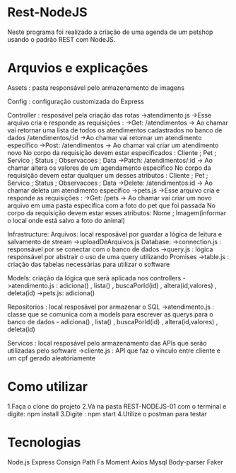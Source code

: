 # Rest-NodeJS
Neste programa foi realizado a criação de uma agenda de um petshop usando o padrão REST com NodeJS.

# Arquvios e explicações
Assets : pasta responsável pelo armazenamento de imagens

Config : configuração customizada do Express

Controller : resposável pela criação das rotas
 ->atendimento.js
   ->Esse arquivo cria e responde as requisições :
     ->Get:
       /atendimentos -> Ao chamar vai retornar uma lista de todos os atendimentos cadastrados no banco de dados
       /atendimentos/:id ->Ao chamar vai retornar um atendimento específico
     ->Post:
       /atendimentos -> Ao chamar vai criar um atendimento novo
       No corpo da requisição devem estar especificados : Cliente ; Pet ; Servico ; Status ; Observacoes ; Data
     ->Patch:
       /atendimentos/:id -> Ao chamar altera os valores de um agendamento específico
       No corpo da requisição devem estar qualquer um desses atributos : Cliente ; Pet ; Servico ; Status ; Observacoes ; Data
     ->Delete:
       /atendimentos:id -> Ao chamar deleta um atendimento específico
 ->pets.js
   ->Esse arquivo cria e responde as requisições :
     ->Get:
       /pets -> Ao chamar vai criar um novo arquivo em uma pasta específica com a foto do pet que foi passada
       No corpo da requisição devem estar esses atributos: Nome ; Imagem(informar o local onde está salvo a foto do animal)
       
Infrastructure:
  Arquivos: local resposável por guardar a lógica de leitura e salvamento de stream
    ->uploadDeArquivos.js
  Database:
    ->connection.js : responsável por se conectar com o banco de dados
    ->query.js : lógica responsável por abstrair o uso de uma query utilizando Promises
    ->table.js : criação das tabelas necessárias para utilizar o software
    
Models: criação da lógica que será aplicada nos controllers
  ->atendimento.js : adiciona() , lista() , buscaPorId(id) , altera(id,valores) , deleta(id)
  ->pets.js: adiciona()
  
Repositorios : local resposável por armazenar o SQL
  ->atendimento.js : classe que se comunica com a models para escrever as querys para o banco de dados - adiciona() , lista() , buscaPorId(id) , altera(id,valores) , deleta(id)
  
Servicos : local resposável pelo armazenamento das APIs que serão utilizadas pelo software
  ->cliente.js : API que faz o vínculo entre cliente e um cpf gerado aleatóriamente
  
# Como utilizar
1.Faça o clone do projeto
2.Vá na pasta REST-NODEJS-01 com o terminal e digite: npm install
3.Digite : npm start
4.Utilize o postman para testar

# Tecnologias
Node.js
 Express
 Consign
 Path
 Fs
 Moment
 Axios
 Mysql
 Body-parser
 Faker
 
